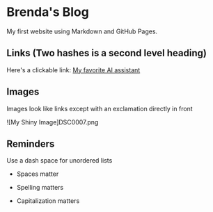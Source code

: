 # Brenda's Blog 

My first website using Markdown and GitHub Pages.

## Links (Two hashes is a second level heading)

Here's a clickable link: [My favorite AI assistant](https://chat.openai.com/)

## Images

Images look like links except with an exclamation directly in front

![My Shiny Image]DSC0007.png

## Reminders

Use a dash space for unordered lists

- Spaces matter

- Spelling matters

- Capitalization matters

